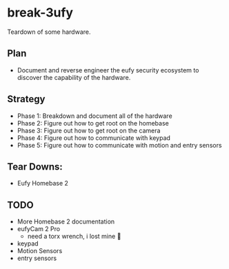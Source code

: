 # break-3ufy
Teardown of some hardware.

## Plan
* Document and reverse engineer the eufy security ecosystem to discover the capability of the hardware.

## Strategy
* Phase 1: Breakdown and document all of the hardware
* Phase 2: Figure out how to get root on the homebase
* Phase 3: Figure out how to get root on the camera
* Phase 4: Figure out how to communicate with keypad
* Phase 5: Figure out how to communicate with motion and entry sensors

## Tear Downs:
* Eufy Homebase 2



## TODO
* More Homebase 2 documentation
* eufyCam 2 Pro
  * need a torx wrench, i lost mine :facepalm:
* keypad
* Motion Sensors
* entry sensors
